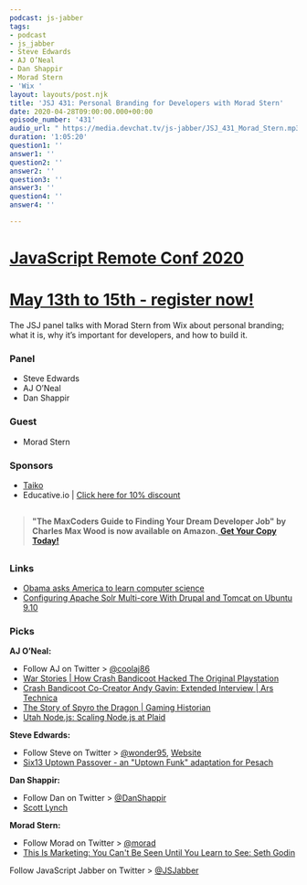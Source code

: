 ```yaml
---
podcast: js-jabber
tags:
- podcast
- js_jabber
- Steve Edwards
- AJ O’Neal
- Dan Shappir
- Morad Stern
- 'Wix '
layout: layouts/post.njk
title: 'JSJ 431: Personal Branding for Developers with Morad Stern'
date: 2020-04-28T09:00:00.000+00:00
episode_number: '431'
audio_url: " https://media.devchat.tv/js-jabber/JSJ_431_Morad_Stern.mp3"
duration: '1:05:20'
question1: ''
answer1: ''
question2: ''
answer2: ''
question3: ''
answer3: ''
question4: ''
answer4: ''

---
```

# [JavaScript Remote Conf 2020](https://devchat.tv/conferences/javascript-remote-2020/ "JavaScript Remote Conf 2020")

# [May 13th to 15th - register now!](https://devchat.tv/conferences/javascript-remote-2020/ "JavaScript Remote Conf 2020")

The JSJ panel talks with Morad Stern from Wix about personal branding; what it is, why it’s important for developers, and how to build it.

### **Panel**

* Steve Edwards
* AJ O’Neal
* Dan Shappir

### **Guest**

* Morad Stern

### **Sponsors**

* [Taiko](https://taiko.dev/)
* Educative.io | [Click here for 10% discount](https://www.educative.io/jabber)

## 

> **"The MaxCoders Guide to Finding Your Dream Developer Job" by Charles Max Wood is now available on Amazon.**[ **Get Your Copy Today!**](https://www.amazon.com/gp/product/B081MBL5C9/ref=as_li_ss_tl?ie=UTF8&linkCode=sl1&tag=devchattv-20&linkId=9d61363241636e2546ef46abba198746&language=en_US)

## 

### **Links**

* [Obama asks America to learn computer science](https://www.youtube.com/watch?v=6XvmhE1J9PY&feature=youtu.be&t=27)
* [Configuring Apache Solr Multi-core With Drupal and Tomcat on Ubuntu 9.10](https://www.drupalconnect.com/blog/articles/configuring-apache-solr-multi-core-drupal-and-tomcat-ubuntu-910)

### **Picks**

**AJ O’Neal:**

* Follow AJ on Twitter > [@coolaj86](https://twitter.com/coolaj86)
* [War Stories \| How Crash Bandicoot Hacked The Original Playstation](https://arstechnica.com/video/watch/war-stories-how-crash-bandicoot-hacked-the-playstation-to-run)
* [Crash Bandicoot Co\-Creator Andy Gavin: Extended Interview \| Ars Technica](https://www.youtube.com/watch?v=pSHj5UKSylk)
* [The Story of Spyro the Dragon | Gaming Historian](https://www.youtube.com/watch?v=faV6qLqBAPc)
* [Utah Node.js: Scaling Node.js at Plaid](https://www.youtube.com/watch?v=3T2lkxG3Dhs)

**Steve Edwards:**

* Follow Steve on Twitter > [@wonder95](https://twitter.com/wonder95), [Website](https://www.smgaweb.com/)
* [Six13 Uptown Passover - an "Uptown Funk" adaptation for Pesach](https://www.youtube.com/watch?v=7Q7Jo7FkLH4)

**Dan Shappir:**

* Follow Dan on Twitter > [@DanShappir](https://twitter.com/DanShappir)
* [Scott Lynch](https://en.wikipedia.org/wiki/Scott_Lynch#Gentleman_Bastards)

**Morad Stern:**

* Follow Morad on Twitter > [@morad](https://twitter.com/morad)
* [This Is Marketing: You Can't Be Seen Until You Learn to See: Seth Godin](https://www.amazon.com/This-Marketing-Cant-Until-Learn/dp/0525540830)

Follow JavaScript Jabber on Twitter > [@JSJabber](https://twitter.com/JSJabber)